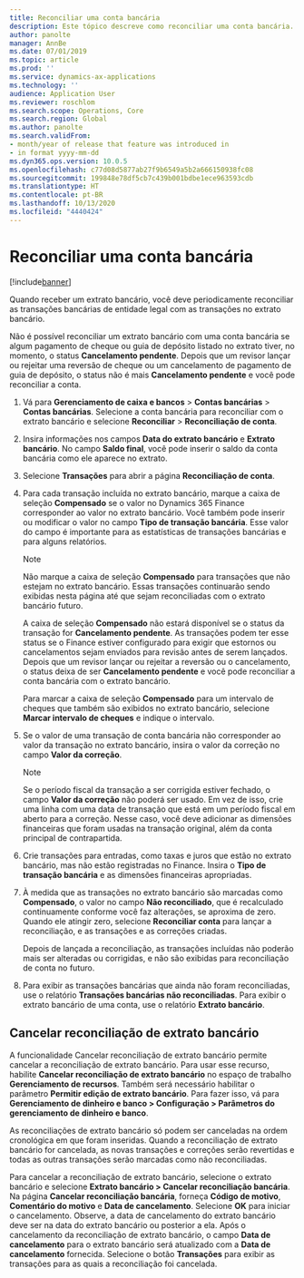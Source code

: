 ```yaml
---
title: Reconciliar uma conta bancária
description: Este tópico descreve como reconciliar uma conta bancária.
author: panolte
manager: AnnBe
ms.date: 07/01/2019
ms.topic: article
ms.prod: ''
ms.service: dynamics-ax-applications
ms.technology: ''
audience: Application User
ms.reviewer: roschlom
ms.search.scope: Operations, Core
ms.search.region: Global
ms.author: panolte
ms.search.validFrom:
- month/year of release that feature was introduced in
- in format yyyy-mm-dd
ms.dyn365.ops.version: 10.0.5
ms.openlocfilehash: c77d08d5877ab27f9b6549a5b2a666150938fc08
ms.sourcegitcommit: 199848e78df5cb7c439b001bdbe1ece963593cdb
ms.translationtype: HT
ms.contentlocale: pt-BR
ms.lasthandoff: 10/13/2020
ms.locfileid: "4440424"
---
```

# <a name="reconcile-a-bank-account"></a>Reconciliar uma conta bancária

[!include[banner](../includes/banner.md)]

Quando receber um extrato bancário, você deve periodicamente reconciliar as transações bancárias de entidade legal com as transações no extrato bancário.

Não é possível reconciliar um extrato bancário com uma conta bancária se algum pagamento de cheque ou guia de depósito listado no extrato tiver, no momento, o status **Cancelamento pendente**. Depois que um revisor lançar ou rejeitar uma reversão de cheque ou um cancelamento de pagamento de guia de depósito, o status não é mais **Cancelamento pendente** e você pode reconciliar a conta.

1.  Vá para **Gerenciamento de caixa e bancos** \> **Contas bancárias** \> **Contas bancárias**. Selecione a conta bancária para reconciliar com o extrato bancário e selecione **Reconciliar** > **Reconciliação de conta**.

2.  Insira informações nos campos **Data do extrato bancário** e **Extrato bancário**. No campo **Saldo final**, você pode inserir o saldo da conta bancária como ele aparece no extrato.

3.  Selecione **Transações** para abrir a página **Reconciliação de conta**.

4.  Para cada transação incluída no extrato bancário, marque a caixa de seleção **Compensado** se o valor no Dynamics 365 Finance corresponder ao valor no extrato bancário. Você também pode inserir ou modificar o valor no campo **Tipo de transação bancária**. Esse valor do campo é importante para as estatísticas de transações bancárias e para alguns relatórios.
    

    > [!NOTE]
    > <P>Não marque a caixa de seleção <STRONG>Compensado</STRONG> para transações que não estejam no extrato bancário. Essas transações continuarão sendo exibidas nesta página até que sejam reconciliadas com o extrato bancário futuro.</P>
    > <P>A caixa de seleção <STRONG>Compensado</STRONG> não estará disponível se o status da transação for <STRONG>Cancelamento pendente</STRONG>. As transações podem ter esse status se o Finance estiver configurado para exigir que estornos ou cancelamentos sejam enviados para revisão antes de serem lançados. Depois que um revisor lançar ou rejeitar a reversão ou o cancelamento, o status deixa de ser <STRONG>Cancelamento pendente</STRONG> e você pode reconciliar a conta bancária com o extrato bancário.</P>

    
    Para marcar a caixa de seleção **Compensado** para um intervalo de cheques que também são exibidos no extrato bancário, selecione **Marcar intervalo de cheques** e indique o intervalo.

5.  Se o valor de uma transação de conta bancária não corresponder ao valor da transação no extrato bancário, insira o valor da correção no campo **Valor da correção**.
    

    > [!NOTE]
    > <P>Se o período fiscal da transação a ser corrigida estiver fechado, o campo <STRONG>Valor da correção</STRONG> não poderá ser usado. Em vez de isso, crie uma linha com uma data de transação que está em um período fiscal em aberto para a correção. Nesse caso, você deve adicionar as dimensões financeiras que foram usadas na transação original, além da conta principal de contrapartida.</P>



6.  Crie transações para entradas, como taxas e juros que estão no extrato bancário, mas não estão registradas no Finance. Insira o **Tipo de transação bancária** e as dimensões financeiras apropriadas.

7.  À medida que as transações no extrato bancário são marcadas como **Compensado**, o valor no campo **Não reconciliado**, que é recalculado continuamente conforme você faz alterações, se aproxima de zero. Quando ele atingir zero, selecione **Reconciliar conta** para lançar a reconciliação, e as transações e as correções criadas.
    
    Depois de lançada a reconciliação, as transações incluídas não poderão mais ser alteradas ou corrigidas, e não são exibidas para reconciliação de conta no futuro.

8.  Para exibir as transações bancárias que ainda não foram reconciliadas, use o relatório **Transações bancárias não reconciliadas**. Para exibir o extrato bancário de uma conta, use o relatório **Extrato bancário**.

## <a name="cancel-bank-statement-reconciliation"></a>Cancelar reconciliação de extrato bancário 

A funcionalidade Cancelar reconciliação de extrato bancário permite cancelar a reconciliação de extrato bancário. Para usar esse recurso, habilite **Cancelar reconciliação de extrato bancário** no espaço de trabalho **Gerenciamento de recursos**. Também será necessário habilitar o parâmetro **Permitir edição de extrato bancário**. Para fazer isso, vá para **Gerenciamento de dinheiro e banco > Configuração > Parâmetros do gerenciamento de dinheiro e banco**.
 
As reconciliações de extrato bancário só podem ser canceladas na ordem cronológica em que foram inseridas. Quando a reconciliação de extrato bancário for cancelada, as novas transações e correções serão revertidas e todas as outras transações serão marcadas como não reconciliadas.
 
Para cancelar a reconciliação de extrato bancário, selecione o extrato bancário e selecione **Extrato bancário > Cancelar reconciliação bancária**. Na página **Cancelar reconciliação bancária**, forneça **Código de motivo**, **Comentário do motivo** e **Data de cancelamento**. Selecione **OK** para iniciar o cancelamento. Observe, a data de cancelamento do extrato bancário deve ser na data do extrato bancário ou posterior a ela. Após o cancelamento da reconciliação de extrato bancário, o campo **Data de cancelamento** para o extrato bancário será atualizado com a **Data de cancelamento** fornecida. Selecione o botão **Transações** para exibir as transações para as quais a reconciliação foi cancelada.
